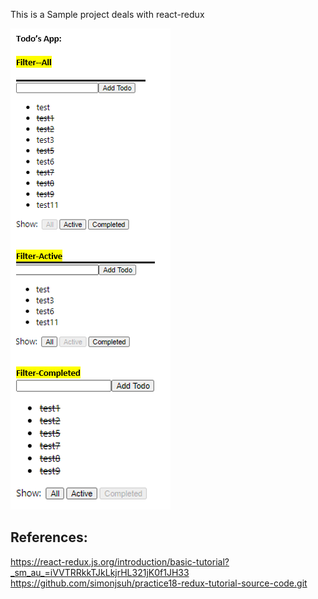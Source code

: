 This is a Sample project deals with react-redux

![reactreduximage](https://github.com/sgangapuram/react-redux-todo/blob/master/todo-picture.PNG) 

## References:<br />
https://react-redux.js.org/introduction/basic-tutorial?_sm_au_=iVVTRRkkTJkLkjrHL321jK0f1JH33
https://github.com/simonjsuh/practice18-redux-tutorial-source-code.git
